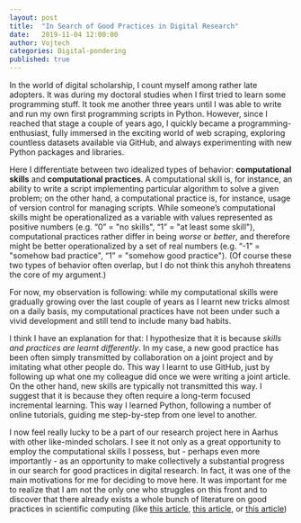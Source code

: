```yaml
---
layout: post
title:  "In Search of Good Practices in Digital Research"
date:   2019-11-04 12:00:00
author: Vojtech
categories: Digital-pondering
published: true
---
```


In the world of digital scholarship, I count myself among rather late adopters. It was during my doctoral studies when I first tried to learn some programming stuff. It took me another three years until I was able to write and run my own first programming scripts in Python. However, since I reached that stage a couple of years ago, I quickly became a programming-enthusiast, fully immersed in the exciting world of web scraping, exploring countless datasets available via GitHub, and always experimenting with new Python packages and libraries.

Here I differentiate between two idealized types of behavior: **computational skills** and **computational practices**. A computational skill is, for instance, an ability to write a script implementing particular algorithm to solve a given problem; on the other hand, a computational practice is, for instance, usage of version control for managing scripts. While someone’s computational skills might be operationalized as a variable with values represented as positive numbers (e.g. “0” = "no skills", “1” = "at least some skill"), computational practices rather differ in being *worse* or *better*, and therefore might be better operationalized by a set of real numbers (e.g. “-1” = "somehow bad practice", “1” = "somehow good practice"). (Of course these two types of behavior often overlap, but I do not think this anyhoh threatens the core of my argument.)

For now, my observation is following: while my computational skills were gradually growing over the last couple of years as I learnt new tricks almost on a daily basis, my computational practices have not been under such a vivid development and still tend to include many bad habits. 

I think I have an explanation for that: I hypothesize that it is because *skills and practices are learnt differently*. In my case, a new good practice has been often simply transmitted by collaboration on a joint project and by imitating what other people do. This way I learnt to use GitHub, just by following up what one my colleague did once we were writing a joint article. On the other hand, new skills are typically not transmitted this way. I suggest that it is because they often require a long-term focused incremental learning. This way I learned Python, following a number of online tutorials, guiding me step-by-step from one level to another.

I now feel really lucky to be a part of our research project here in Aarhus with other like-minded scholars. I see it not only as a great opportunity to employ the computational skills I possess, but - perhaps even more importantly - as an opportunity to make collectively a substantial progress in our search for good practices in digital research. In fact, it was one of the main motivations for me for deciding to move here. It was important for me to realize that I am not the only one who struggles on this front and to discover that there already exists a whole bunch of literature on good practices in scientific computing (like [this article](https://journals.plos.org/plosbiology/article?id=10.1371/journal.pbio.1001745), [this article](https://journals.plos.org/ploscompbiol/article?id=10.1371/journal.pcbi.1005510), or [this article](https://journals.plos.org/ploscompbiol/article?id=10.1371/journal.pcbi.1000424))
